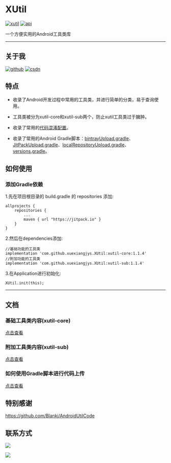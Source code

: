 # XUtil

[![xutil][xutil-svg]][xutil] [![api][apisvg]][api]

一个方便实用的Android工具类库

------------------------------------

## 关于我

[![github](https://img.shields.io/badge/GitHub-xuexiangjys-blue.svg)](https://github.com/xuexiangjys)   [![csdn](https://img.shields.io/badge/CSDN-xuexiangjys-green.svg)](http://blog.csdn.net/xuexiangjys)

## 特点

* 收录了Android开发过程中常用的工具类，并进行简单的分类，易于查询使用。

* 工具类被分为xutil-core和xutil-sub两个，防止xutil工具类过于臃肿。

* 收录了常用的[代码混淆配置](./xutil-core/base-proguard-rules.pro)。

* 收录了常用的Android Gradle脚本：[bintrayUpload.gradle](./bintrayUpload.gradle)、[JitPackUpload.gradle](./JitPackUpload.gradle)、[localRepositoryUpload.gradle](./localRepositoryUpload.gradle)、[versions.gradle](./versions.gradle)。


## 如何使用

### 添加Gradle依赖

1.先在项目根目录的 build.gradle 的 repositories 添加:
```
allprojects {
    repositories {
        ...
        maven { url "https://jitpack.io" }
    }
}
```

2.然后在dependencies添加:

```
//基础功能的工具类
implementation 'com.github.xuexiangjys.XUtil:xutil-core:1.1.4'
//附加功能的工具类
implementation 'com.github.xuexiangjys.XUtil:xutil-sub:1.1.4'
```

3.在Application进行初始化:

```
XUtil.init(this);
```

------------------------------------

## 文档

### 基础工具类内容(xutil-core)

[点击查看](./xutil-core/README.md)

### 附加工具类内容(xutil-sub)

[点击查看](./xutil-sub/README.md)

### 如何使用Gradle脚本进行代码上传

[点击查看](./README_UPLOAD.md)

## 特别感谢

https://github.com/Blankj/AndroidUtilCode

## 联系方式

[![](https://img.shields.io/badge/点击一键加入QQ群-602082750-blue.svg)](http://shang.qq.com/wpa/qunwpa?idkey=9922861ef85c19f1575aecea0e8680f60d9386080a97ed310c971ae074998887)

![](https://github.com/xuexiangjys/XPage/blob/master/img/qq_group.jpg)

[xutil-svg]: https://img.shields.io/badge/XUtil-v1.1.4-brightgreen.svg
[xutil]: https://github.com/xuexiangjys/XUtil
[apisvg]: https://img.shields.io/badge/API-14+-brightgreen.svg
[api]: https://android-arsenal.com/api?level=14
